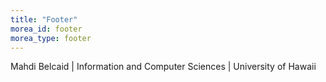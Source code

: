 ```yaml
---
title: "Footer"
morea_id: footer
morea_type: footer
---
```


Mahdi Belcaid | Information and Computer Sciences | University of Hawaii <br>




